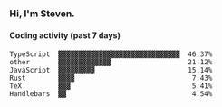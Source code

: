 ### Hi, I'm Steven.

#### Coding activity (past 7 days)
```
TypeScript  ▓▓▓▓▓▓▓▓▓▓▓▓▓▓▓▓▓▓▓▓▓▓▓▓▓▓▓▓▓▓  46.37%
other       ▓▓▓▓▓▓▓▓▓▓▓▓▓                   21.12%
JavaScript  ▓▓▓▓▓▓▓▓▓                       15.14%
Rust        ▓▓▓▓                             7.43%
TeX         ▓▓▓                              5.41%
Handlebars  ▓▓                               4.54%
```
